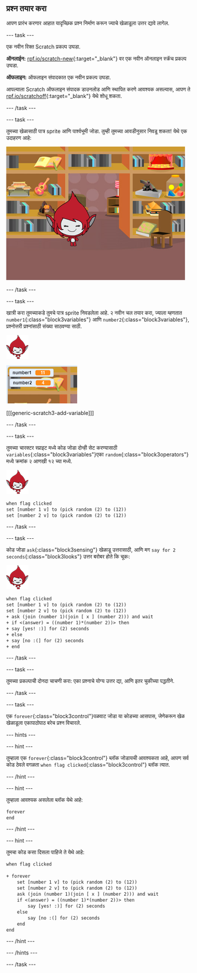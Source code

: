 ## प्रश्न तयार करा

आपण प्रारंभ करणार आहात यादृच्छिक प्रश्न निर्माण करून ज्याचे खेळाडूला उत्तर द्यावे लागेल.

--- task ---

एक नवीन रिक्त Scratch प्रकल्प उघडा.

**ऑनलाईन:** [rpf.io/scratch-new](http://rpf.io/scratch-new){:target="_blank"} वर एक नवीन ऑनलाइन स्क्रॅच प्रकल्प उघडा.

**ऑफलाइन:** ऑफलाइन संपादकात एक नवीन प्रकल्प उघडा.

आपल्याला Scratch ऑफलाइन संपादक डाउनलोड आणि स्थापित करणे आवश्यक असल्यास, आपण ते [rpf.io/scratchoff](http://rpf.io/scratchoff){:target="_blank"} येथे शोधू शकता.

--- /task ---

--- task ---

तुमच्या खेळासाठी पात्र sprite आणि पार्श्वभूमी जोडा. तुम्ही तुमच्या आवडीनुसार निवडू शकता! येथे एक उदाहरण आहे:

![screenshot](images/brain-setting.png)

--- /task ---

--- task ---

खात्री करा तुमच्याकडे तुमचे पात्र sprite निवडलेला आहे. २ नवीन चल तयार करा, ज्याला म्हणतात `number1`{:class="block3variables"} आणि `number2`{:class="block3variables"}, प्रश्नोत्तरी प्रश्नांसाठी संख्या साठवण्या साठी.

![screenshot](images/giga-sprite.png)

![screenshot](images/brain-variables.png)

[[[generic-scratch3-add-variable]]]

--- /task ---

--- task ---

तुमच्या चारक्टर स्प्राइट मध्ये कोड जोडा दोन्ही सेट करण्यासाठी `variables`{:class="block3variables"}एका `random`{:class="block3operators"} मध्ये क्रमांक २ आणखी १२ च्या मध्ये.

![screenshot](images/giga-sprite.png)

```blocks3
when flag clicked
set [number 1 v] to (pick random (2) to (12))
set [number 2 v] to (pick random (2) to (12))
```

--- /task ---

--- task ---

कोड जोडा `ask`{:class="block3sensing"} खेळाडू उत्तरासाठी, आणि मग `say for 2 seconds`{:class="block3looks"} उत्तर बरोबर होते कि चूकः:

![screenshot](images/giga-sprite.png)

```blocks3
when flag clicked
set [number 1 v] to (pick random (2) to (12))
set [number 2 v] to (pick random (2) to (12))
+ ask (join (number 1)(join [ x ] (number 2))) and wait
+ if <(answer) = ((number 1)*(number 2))> then
+ say [yes! :)] for (2) seconds
+ else
+ say [no :(] for (2) seconds
+ end
```

--- /task ---

--- task ---

तुमच्या प्रकल्पाची दोनदा चाचणी करा: एका प्रश्नाचे योग्य उत्तर द्या, आणि इतर चुकीच्या पद्धतीने.

--- /task ---

--- task ---

एक `forever`{:class="block3control"}पळवाट जोडा या कोडच्या आसपास, जेणेकरून खेळ खेळाडूला एकापाठोपाठ बरेच प्रश्न विचारले.

--- hints ---



--- hint ---

तुम्हाला एक `forever`{:class="block3control"} ब्लॉक जोडायची आवश्यकता आहे, आपण सर्व कोड ठेवले वगळता `when flag clicked`{:class="block3control"} ब्लॉक त्यात.

--- /hint ---

--- hint ---

तुम्हाला आवश्यक असलेला ब्लॉक येथे आहे:

```blocks3
forever
end
```

--- /hint ---

--- hint ---

तुमचा कोड कसा दिसला पाहिजे ते येथे आहे:

```blocks3
when flag clicked

+ forever
    set [number 1 v] to (pick random (2) to (12))
    set [number 2 v] to (pick random (2) to (12))
    ask (join (number 1)(join [ x ] (number 2))) and wait
    if <(answer) = ((number 1)*(number 2))> then
        say [yes! :)] for (2) seconds
    else
        say [no :(] for (2) seconds
    end
end
```

--- /hint ---

--- /hints ---

--- /task ---